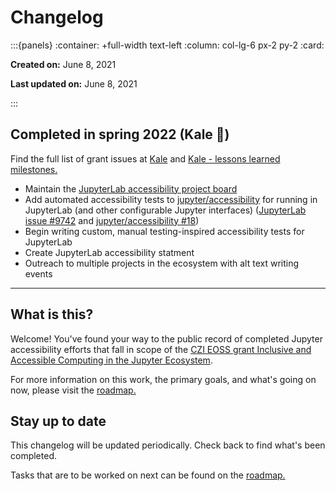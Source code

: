 # Changelog

:::{panels}
:container: +full-width text-left
:column: col-lg-6 px-2 py-2
:card:

**Created on:** June 8, 2021

**Last updated on:** June 8, 2021

:::

## Completed in spring 2022 (Kale 🌱)

Find the full list of grant issues at [Kale](https://github.com/Quansight-Labs/jupyter-a11y-mgmt/milestone/5) and [Kale - lessons learned milestones.](https://github.com/Quansight-Labs/jupyter-a11y-mgmt/milestone/8)

- Maintain the [JupyterLab accessibility project board](https://github.com/orgs/Quansight-Labs/projects/5/views/1)
- Add automated accessibility tests to [jupyter/accessibility](https://github.com/jupyter/accessibility/) for running in JupyterLab (and other configurable Jupyter interfaces) ([JupyterLab issue #9742](https://github.com/jupyterlab/jupyterlab/issues/9742) and [jupyter/accessibility #18](https://github.com/jupyter/accessibility/issues/18))
- Begin writing custom, manual testing-inspired accessibility tests for JupyterLab
- Create JupyterLab accessibility statment
- Outreach to multiple projects in the ecosystem with alt text writing events

---

## What is this?

Welcome! You've found your way to the public record of completed Jupyter accessibility efforts that fall in scope of the [CZI EOSS grant Inclusive and Accessible Computing in the Jupyter Ecosystem](https://chanzuckerberg.com/eoss/proposals/inclusive-and-accessible-scientific-computing-in-the-jupyter-ecosystem/).

For more information on this work, the primary goals, and what's going on now, please visit the [roadmap.](intro.md)

## Stay up to date

This changelog will be updated periodically. Check back to find what's been completed.

Tasks that are to be worked on next can be found on the [roadmap.](intro.md)